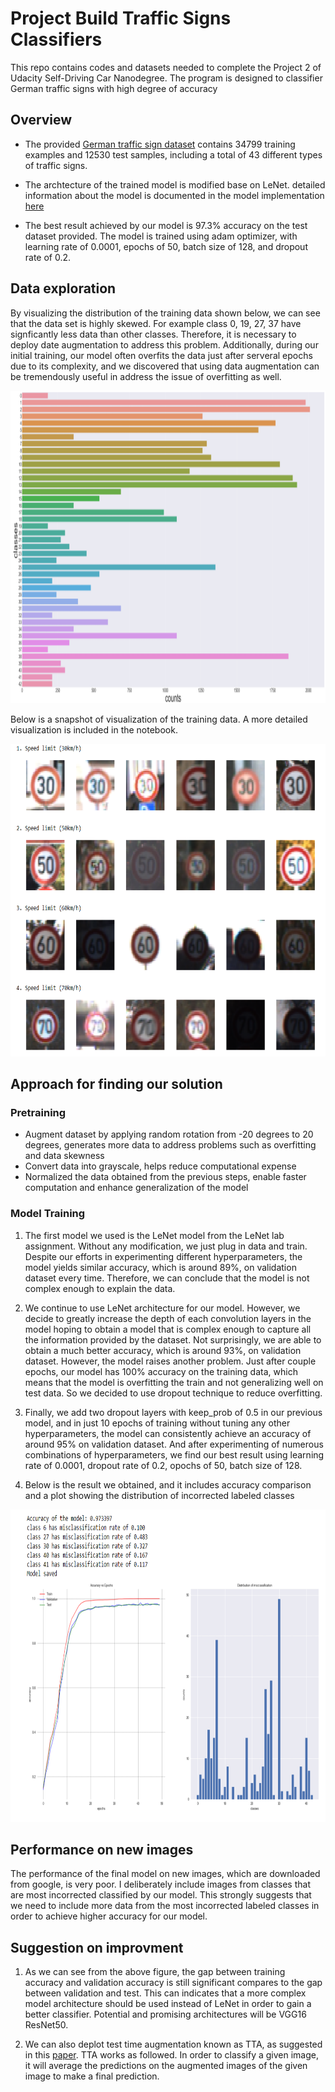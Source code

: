# Project Build Traffic Signs Classifiers
This repo contains codes and datasets needed to complete the Project 2 of Udacity Self-Driving Car Nanodegree. The program is designed to classifier German traffic signs with high degree of accuracy

## Overview
* The provided [German traffic sign dataset](http://benchmark.ini.rub.de/?section=gtsrb&subsection=dataset) contains 34799 training examples and 12530 test samples, including a total of 43 different types of traffic signs.

* The archtecture of the trained model is modified base on LeNet. detailed information about the model is documented in the model implementation [here](https://github.com/lipeng2/CarND-TrafficSignsClassifier-P2/blob/master/CarND-Traffic-Sign-Classifier-Project/Traffic_Sign_Classifier.ipynb)

* The best result achieved by our model is 97.3% accuracy on the test dataset provided. The model is trained using adam optimizer, with learning rate of 0.0001, epochs of 50, batch size of 128, and dropout rate of 0.2.

## Data exploration
By visualizing the distribution of the training data shown below, we can see that the data set is highly skewed. For example class 0, 19, 27, 37 have signficantly less data than other classes. Therefore, it is necessary to deploy date augmentation to address this problem. Additionally, during our initial training, our model often overfits the data just after serveral epochs due to its complexity, and we discovered that using data augmentation can be tremendously useful in address the issue of overfitting as well.

<img src='visual summary/distribution.png' height="500" width="800"/>

Below is a snapshot of visualization of the training data. A more detailed visualization is included in the notebook.

<img src='visual summary/sample visualization.png' height="500" width="600"/>

## Approach for finding our solution

### Pretraining
* Augment dataset by applying random rotation from -20 degrees to 20 degrees, generates more data to address problems such as overfitting and data skewness
* Convert data into grayscale, helps reduce computational expense
* Normalized the data obtained from the previous steps, enable faster computation and enhance generalization of the model

### Model Training
1. The first model we used is the LeNet model from the LeNet lab assignment. Without any modification, we just plug in data and train. Despite our efforts in experimenting different hyperparameters, the model yields similar accuracy, which is around 89%, on validation dataset every time. Therefore, we can conclude that the model is not complex enough to explain the data. 

2. We continue to use LeNet architecture for our model. However, we decide to greatly increase the depth of each convolution layers in the model hoping to obtain a model that is complex enough to capture all the information provided by the dataset. Not surprisingly, we are able to obtain a much better accuracy, which is around 93%, on validation dataset. However, the model raises another problem. Just after couple epochs, our model has 100% accuracy on the training data, which means that the model is overfitting the train and not generalizing well on test data. So we decided to use dropout technique to reduce overfitting.

3. Finally, we add two dropout layers with keep_prob of 0.5 in our previous model, and in just 10 epochs of training without tuning any other hyperparameters, the model can consistently achieve an accuracy of around 95% on validation dataset. And after experimenting of numerous combinations of hyperparameters, we find our best result using learning rate of 0.0001, dropout rate of 0.2, opochs of 50, batch size of 128.

4. Below is the result we obtained, and it includes accuracy comparison and a plot showing the distribution of incorrected labeled classes
<img src='visual summary/test results and analysis.png' height="500" width="800"/>

## Performance on new images
The performance of the final model on new images, which are downloaded from google, is very poor. I deliberately include images from classes that are most incorrected classified by our model. This strongly suggests that we need to include more data from the most incorrected labeled classes in order to achieve higher accuracy for our model.

## Suggestion on improvment
1. As we can see from the above figure, the gap between training accuracy and validation accuracy is still significant compares to the gap between validation and test. This can indicates that a more complex model architecture should be used instead of LeNet in order to gain a better classifier. Potential and promising architectures will be VGG16 ResNet50. 

2. We can also deplot test time augmentation known as TTA, as suggested in this [paper](https://arxiv.org/pdf/1502.01852.pdf). TTA works as followed. In order to classify a given image, it will average the predictions on the augmented images of the given image to make a final prediction. 
